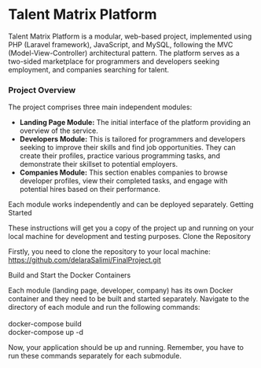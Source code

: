 <h1>Talent Matrix Platform</h1>

Talent Matrix Platform is a modular, web-based project, implemented using PHP (Laravel framework), JavaScript, and MySQL, following the MVC (Model-View-Controller) architectural pattern. The platform serves as a two-sided marketplace for programmers and developers seeking employment, and companies searching for talent.

<h3>Project Overview</h3>

The project comprises three main independent modules:

  <ul>
  <li><b>Landing Page Module:</b> The initial interface of the platform providing an overview of the service.</li>

  <li><b>Developers Module:</b> This is tailored for programmers and developers seeking to improve their skills and find job opportunities. They can create their profiles, practice various programming tasks, and demonstrate their skillset to potential employers.
  </li>
  <li><b>Companies Module:</b> This section enables companies to browse developer profiles, view their completed tasks, and engage with potential hires based on their performance.
  </li>
</ul>
Each module works independently and can be deployed separately.
Getting Started

These instructions will get you a copy of the project up and running on your local machine for development and testing purposes.
Clone the Repository

Firstly, you need to clone the repository to your local machine:
https://github.com/delaraSalimi/FinalProject.git

Build and Start the Docker Containers

Each module (landing page, developer, company) has its own Docker container and they need to be built and started separately. Navigate to the directory of each module and run the following commands:
<br>
<br>
docker-compose build<br>
docker-compose up -d<br>

Now, your application should be up and running. Remember, you have to run these commands separately for each submodule.
